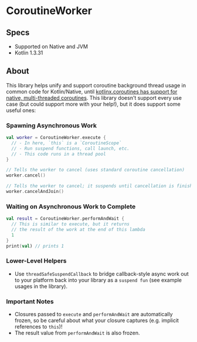 # CoroutineWorker

## Specs

- Supported on Native and JVM
- Kotlin 1.3.31

## About

This library helps unify and support coroutine background thread usage in common code for Kotlin/Native, until [kotlinx.coroutines has support for native, multi-threaded coroutines](https://github.com/Kotlin/kotlinx.coroutines/issues/462). This library doesn't support every use case (but could support more with your help!), but it does support some useful ones:

### Spawning Asynchronous Work
```kotlin
val worker = CoroutineWorker.execute {
  // - In here, `this` is a `CoroutineScope`
  // - Run suspend functions, call launch, etc.
  // - This code runs in a thread pool
}

// Tells the worker to cancel (uses standard coroutine cancellation)
worker.cancel()

// Tells the worker to cancel; it suspends until cancellation is finished
worker.cancelAndJoin()
```

### Waiting on Asynchronous Work to Complete

```kotlin
val result = CoroutineWorker.performAndWait {
  // This is similar to execute, but it returns
  // the result of the work at the end of this lambda
  1
}
print(val) // prints 1
```

### Lower-Level Helpers

- Use `threadSafeSuspendCallback` to bridge callback-style async work out to your platform back into your library as a `suspend fun` (see example usages in the library).

### Important Notes

- Closures passed to `execute` and `performAndWait` are automatically frozen, so be careful about what your closure captures (e.g. implicit references to `this`)!
- The result value from `performAndWait` is also frozen.
